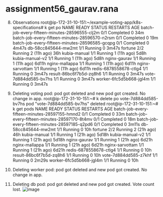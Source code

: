 # assignment56_gaurav.rana

8. Observations
root@ip-172-31-10-151:~/example-voting-app/k8s-specifications# k get po
NAME                                             READY   STATUS      RESTARTS      AGE
batch-job-every-fifteen-minutes-28596555-clj2m   0/1     Completed   0             34m
batch-job-every-fifteen-minutes-28596570-n2rsm   0/1     Completed   0             19m
batch-job-every-fifteen-minutes-28596585-gcqpg   0/1     Completed   0             4m47s
db-58cc845644-mw2mt                              1/1     Running     0             3m47s
fortune                                          2/2     Running     2 (11h ago)   36h
kubia-manual                                     1/1     Running     1 (11h ago)   5d8h
kubia-manual-v2                                  1/1     Running     1 (11h ago)   5d8h
nginx-gaurav                                     1/1     Running     1 (11h ago)   6d11h
nginx-mallappa                                   1/1     Running     1 (11h ago)   6d11h
nginx-sarvottam                                  1/1     Running     1 (11h ago)   6d11h
redis-6878558678-ctlg4                           1/1     Running     0             3m47s
result-86bc6f7b5d-zq8h6                          1/1     Running     0             3m47s
vote-7d884dd585-bv7hs                            1/1     Running     0             3m47s
worker-6fc5d5b668-jgl4m                          1/1     Running     0             3m47s


1. Deleting voting pod: pod got deleted and new pod got created. No change in app.
  root@ip-172-31-10-151:~# k delete po vote-7d884dd585-bv7hs
pod "vote-7d884dd585-bv7hs" deleted
root@ip-172-31-10-151:~# k get pods
NAME                                             READY   STATUS      RESTARTS      AGE
batch-job-every-fifteen-minutes-28597155-hmnd2   0/1     Completed   0             33m
batch-job-every-fifteen-minutes-28597170-8t4mv   0/1     Completed   0             18m
batch-job-every-fifteen-minutes-28597185-q2pd6   0/1     Completed   0             3m11s
db-58cc845644-mw2mt                              1/1     Running     0             10h
fortune                                          2/2     Running     2 (21h ago)   46h
kubia-manual                                     1/1     Running     1 (21h ago)   5d18h
kubia-manual-v2                                  1/1     Running     1 (21h ago)   5d18h
nginx-gaurav                                     1/1     Running     1 (21h ago)   6d21h
nginx-mallappa                                   1/1     Running     1 (21h ago)   6d21h
nginx-sarvottam                                  1/1     Running     1 (21h ago)   6d21h
redis-6878558678-ctlg4                           1/1     Running     0             10h
result-86bc6f7b5d-zq8h6                          1/1     Running     0             10h
vote-7d884dd585-z7khf                            1/1     Running     0             2m29s
worker-6fc5d5b668-jgl4m                          1/1     Running     0             10h

3. Deleting worker pod: pod got deleted and new pod got created. No change in app.
   
5. Deleting db pod: pod got deleted and new pod got created. Vote count lost.
   ![image](https://github.com/gksrana5/assignment56/assets/167311479/e9a1ca3a-f016-45c7-a313-b96ae95d6725)

